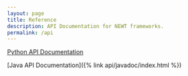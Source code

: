 ```yaml
---
layout: page
title: Reference
description: API Documentation for NEWT frameworks.
permalink: /api
---
```


[Python API Documentation](https://nlpie.github.io/newt-python-api)

[Java API Documentation]({% link api/javadoc/index.html %})
